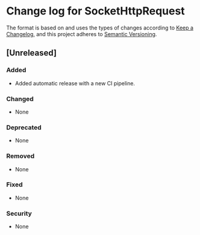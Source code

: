 # Change log for SocketHttpRequest

The format is based on and uses the types of changes according to [Keep a Changelog](https://keepachangelog.com/en/1.0.0/),
and this project adheres to [Semantic Versioning](https://semver.org/spec/v2.0.0.html).

## [Unreleased]

### Added

- Added automatic release with a new CI pipeline.

### Changed

- None

### Deprecated

- None

### Removed

- None

### Fixed

- None

### Security

- None
